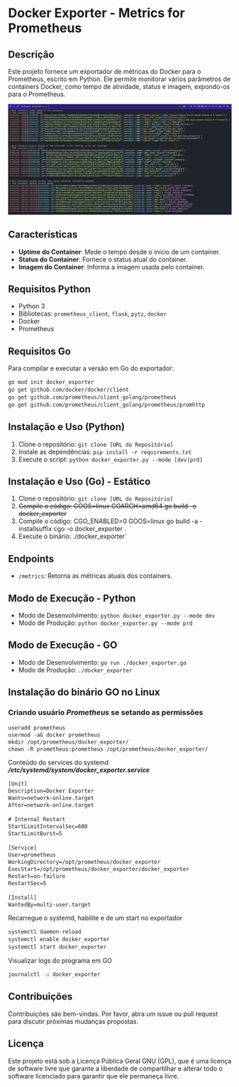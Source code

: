 # Docker Exporter - Metrics for Prometheus

## Descrição
Este projeto fornece um exportador de métricas do Docker para o Prometheus, escrito em Python. Ele permite monitorar vários parâmetros de containers Docker, como tempo de atividade, status e imagem, expondo-os para o Prometheus.

<!-- <img src="static/docker_exporter.png" width="800"/> -->
![Banner](static/docker_exporter.png)

## Características
- **Uptime do Container**: Mede o tempo desde o início de um container.
- **Status do Container**: Fornece o status atual do container.
- **Imagem do Container**: Informa a imagem usada pelo container.

## Requisitos Python
- Python 3
- Bibliotecas: `prometheus_client`, `flask`, `pytz`, `docker`
- Docker
- Prometheus

## Requisitos Go
Para compilar e executar a versão em Go do exportador:

```bash
go mod init docker_exporter
go get github.com/docker/docker/client
go get github.com/prometheus/client_golang/prometheus
go get github.com/prometheus/client_golang/prometheus/promhttp
```

## Instalação e Uso (Python)
1. Clone o repositório: `git clone [URL do Repositório]`
2. Instale as dependências: `pip install -r requirements.txt`
3. Execute o script: `python docker_exporter.py --mode [dev|prd]`

## Instalação e Uso (Go) - Estático
1. Clone o repositório: `git clone [URL do Repositório]`
3. <s>Compile o código: GOOS=linux GOARCH=amd64 go build -o docker_exporter</s>
2. Compile o código: CGO_ENABLED=0 GOOS=linux go build -a -installsuffix cgo -o docker_exporter .
3. Execute o binário: ./docker_exporter`


## Endpoints
- `/metrics`: Retorna as métricas atuais dos containers.

## Modo de Execução - Python
- Modo de Desenvolvimento: `python docker_exporter.py --mode dev`
- Modo de Produção: `python docker_exporter.py --mode prd`

## Modo de Execução - GO
- Modo de Desenvolvimento: `go run ./docker_exporter.go`
- Modo de Produção: `./docker_exporter`

## Instalação do binário GO no Linux

### Criando usuário *Prometheus* se setando as permissões
```
useradd prometheus
usermod -aG docker prometheus
mkdir /opt/prometheus/docker_exporter/
chown -R prometheus:prometheus /opt/prometheus/docker_exporter/
```

Conteúdo do services do systemd
***/etc/systemd/system/docker_exporter.service***
```
[Unit]
Description=Docker Exporter
Wants=network-online.target
After=network-online.target

# Internal Restart
StartLimitIntervalSec=600
StartLimitBurst=5

[Service]
User=prometheus
WorkingDirectory=/opt/prometheus/docker_exporter
ExecStart=/opt/prometheus/docker_exporter/docker_exporter
Restart=on-failure
RestartSec=5

[Install]
WantedBy=multi-user.target

```

Recarregue o systemd, habilite e de um start no exportador
```bash
systemctl daemon-reload
systemctl enable docker_exporter
systemctl start docker_exporter
```

Visualizar logs do programa em GO
```bash
journalctl -u docker_exporter
```

## Contribuições
Contribuições são bem-vindas. Por favor, abra um issue ou pull request para discutir próximas mudanças propostas.

## Licença
Este projeto está sob a Licença Pública Geral GNU (GPL), que é uma licença de software livre que garante a liberdade de compartilhar e alterar todo o software licenciado para garantir que ele permaneça livre.
